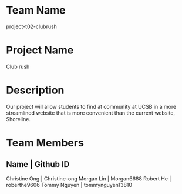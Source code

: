 # Team Name
project-t02-clubrush
# Project Name
Club rush
# Description
Our project will allow students to find at community at UCSB in a more streamlined website that is more convenient than the current website, Shoreline.
# Team Members
   Name       |     Github ID
----------------------------------
 Christine Ong |  Christine-ong
   Morgan Lin  |   Morgan6688
   Robert He   |  roberthe9606
  Tommy Nguyen | tommynguyen13810
